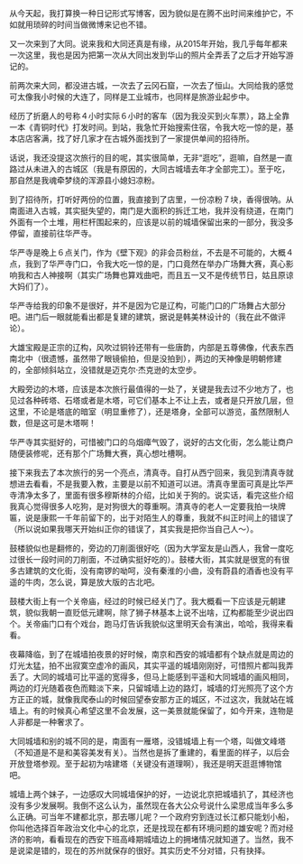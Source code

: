 从今天起，我打算换一种日记形式写博客，因为貌似是在腾不出时间来维护它，不如就用琐碎的时间当做微博来记也不错。

又一次来到了大同。说来我和大同还真是有缘，从2015年开始，我几乎每年都来一次这里，我也是因为把第一次从大同出发到华山的照片全弄丢了之后才开始写游记的。

前两次来大同，都没进古城，一次去了云冈石窟，一次去了恒山。大同给我的感觉可太像我小时候的大连了，同样是工业城市，也同样是旅游业起步中。

经历了折磨人的号称４小时实际６小时的客车（因为我没买到火车票），路上全靠一本《青铜时代》打发时间。到站，我急忙开始搜索住宿，令我大吃一惊的是，基本店店客满，找了好几家才在古城外面找到了一家提供单间的招待所。

话说，我还没提这次旅行的目的呢，其实很简单，无非“逛吃”，逛嘛，自然是一直路过从未进入的古城区（我是有原因的，大同古城墙去年才全部完工）。至于吃，那自然是我魂牵梦绕的浑源县小媳妇凉粉。

到了招待所，打听好两份的位置，我直接到了店里，一份凉粉７块，香得很呐。从南面进入古城，其实挺失望的，南门是大面积的拆迁工地，我并没有绕道，在南门外面有一个土堆，用栏杆围起来的，应该是以前的城墙保留出来的一部分，我没多停留，直接前往华严寺。

华严寺是晚上６点关门，作为《壁下观》的非会员粉丝，不去是不可能的，大概４点，我到了华严寺门口，令我大吃一惊的是，门口竟然在举办广场舞大赛，真心影响我和古人神接啊（其实广场舞也算戏曲吧，而且五一又不是传统节日，姑且原谅大妈们了）。

华严寺给我的印象不是很好，并不是因为它是辽构，可能门口的广场舞占大部分吧。进门后一眼就能看出都是复建的建筑，据说是韩美林设计的（我在此不做评论）。

大雄宝殿是正宗的辽构，风吹过铜铃还带有一些唐韵，内部是五尊佛像，代表东西南北中（很遗憾，虽然带了眼镜偷拍，但是没拍到），两边的天神像是明朝修建的，全部倾斜站立，没错就是迈克尔·杰克逊的太空步。

大殿旁边的木塔，应该是本次旅行最值得的一处了，关键是我去过不少地方了，也见过各种砖塔、石塔或者是木塔，可它们基本上不让上去，或者是只开放几层，但这里，不论是塔底的暗室（明显重修了），还是塔身，全部可以游览，虽然限制人数，但是这可是木塔啊！

华严寺其实挺好的，可惜被门口的乌烟瘴气毁了，说好的古文化街，怎么能让商户随便装修呢，还有那个广场舞大赛，真心想吐槽啊。

接下来我去了本次旅行的另一个亮点，清真寺。自打从西宁回来，我见到清真寺就想进去看看，不是我要入教，主要是以前不知道可以进。清真寺里面可真是比华严寺清净太多了，里面有很多穆斯林的介绍，比如关于狗的。说实话，看完这些介绍我真心觉得很多人吃狗，是对狗很大的尊重啊。清真寺的老人一定要我拍一块牌匾，说是康熙一千年前留下的，出于对陌生人的尊重，我就不纠正时间上的错误了（所以说如果我哪天开始纠正你的错误了，其实我是把你当自己人～）。

鼓楼貌似也是翻修的，旁边的刀削面很好吃（因为大学室友是山西人，我曾一度吃过很长一段时间的刀削面，不过确实挺好吃的）。鼓楼大街，其实就是很宽的有很多古建筑的文化街，没有南锣的呦呵，没有秦淮的小曲，没有蔚县的酒香也没有平遥的牛肉，怎么说，算是放大版的古北吧。

鼓楼大街上有一个关帝庙，经过的时候已经关门了。我大概看一下应该是元朝建筑，貌似我朝一直贬低元建啊，除了狮子林基本上说不出啥，辽构都能至少说出四个。关帝庙门口有个戏台，跑马灯告诉我貌似这里明天会有演出，哈哈，我得来看看。

夜幕降临，到了在城墙拍夜景的好时候，南京和西安的城墙都有个缺点就是周边的灯光太猛，拍不出寂寞空虚冷的画风，其实平遥的城墙刚刚好，可惜照片都叫我弄丢了。大同的城墙可比平遥的宽得多，但马上能感到平遥和大同城墙的画风相同，两边的灯光随着夜色而黯淡下来，只留城墙上边的路灯，城墙的灯光照亮了这个方方正正的城，就像我爬泰山的时候回望泰安那方正的城区，不过这次，我就站在城墙上。有的时候真心希望这里不会发展，这一美景就能保留了，如今开来，连物是人非都是一种奢求了。

大同城墙和别的城不同的是，南面有一雁塔，没错城墙上有一个塔，叫做文峰塔（不知道是不是和美容美发有关）。当然也是拆了重建的，看里面的样子，以后会开放登塔参观。至于起初为啥建塔（关键没有道理啊），我还是明天逛逛博物馆吧。

城墙上两个妹子，一边感叹大同城墙保护的好，一边说北京把城墙扒了，其经济也没有多少发展啊。我倒不这么认为，虽然现在各大公众号说什么梁思成当年多么多么正确。可当年不建都北京，那去哪儿呢？一个政府穷到连过长江都只能划小船，你叫他选择百年政治文化中心的北京，还是找现在都有环境问题的雄安呢？而对经济的影响，看看现在的西安下班高峰期城墙边上的拥堵情况就知道了。当然，我不是说梁是错的，现在的苏州就保存的很好。其实历史不分对错，只有抉择。